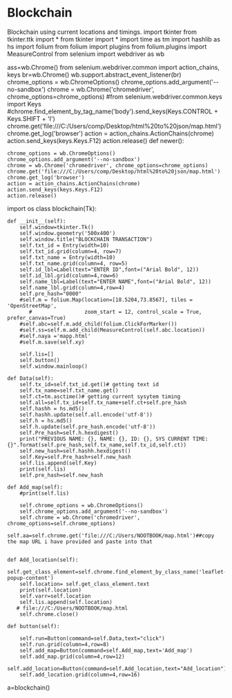 # Blockchain
Blockchain using current locations and timings.
import tkinter 
from tkinter.ttk import *
from tkinter import  *
import time as tm
import hashlib as hs
import folium
from folium import plugins
from folium.plugins import MeasureControl
from selenium import webdriver as wb



ass=wb.Chrome()
from selenium.webdriver.common import action_chains, keys
br=wb.Chrome()
wb.support.abstract_event_listener(br)
chrome_options = wb.ChromeOptions()
chrome_options.add_argument('--no-sandbox')
chrome = wb.Chrome('chromedriver', chrome_options=chrome_options)
#from selenium.webdriver.common.keys import Keys
#chrome.find_element_by_tag_name('body').send_keys(Keys.CONTROL + Keys.SHIFT + 'I')
chrome.get('file:///C:/Users/comp/Desktop/html%20to%20json/map.html')
chrome.get_log('browser')
action = action_chains.ActionChains(chrome)
action.send_keys(keys.Keys.F12)
action.release()
def newer():
    
    chrome_options = wb.ChromeOptions()
    chrome_options.add_argument('--no-sandbox')
    chrome = wb.Chrome('chromedriver', chrome_options=chrome_options)
    chrome.get('file:///C:/Users/comp/Desktop/html%20to%20json/map.html')
    chrome.get_log('browser')
    action = action_chains.ActionChains(chrome)
    action.send_keys(keys.Keys.F12)
    action.release()
    

import os
class blockchain(Tk):
    
    def __init__(self):
        self.window=tkinter.Tk()
        self.window.geometry('500x400')
        self.window.title("BLOCKCHAIN TRANSACTION") 
        self.txt_id = Entry(width=10) 
        self.txt_id.grid(column=4, row=7)
        self.txt_name = Entry(width=10) 
        self.txt_name.grid(column=4, row=5)        
        self.id_lbl=Label(text="ENTER ID",font=("Arial Bold", 12))
        self.id_lbl.grid(column=4,row=6)               
        self.name_lbl=Label(text="ENTER NAME",font=("Arial Bold", 12))
        self.name_lbl.grid(column=4,row=4)
        self.pre_hash="0000" 
        #self.m = folium.Map(location=[18.5204,73.8567], tiles = 'OpenStreetMap',
           #                 zoom_start = 12, control_scale = True, prefer_canvas=True)
        #self.abc=self.m.add_child(folium.ClickForMarker())
        #self.ss=self.m.add_child(MeasureControl(self.abc.location))
        #self.naya ='mapp.html'
        #self.m.save(self.xy)         

        self.lis=[]
        self.button() 
        self.window.mainloop()

    def Data(self):
        self.tx_id=self.txt_id.get()# getting text id
        self.tx_name=self.txt_name.get()
        self.ct=tm.asctime()# getting current sysytem timing
        self.all=self.tx_id+self.tx_name+self.ct+self.pre_hash
        self.hashh = hs.md5()
        self.hashh.update(self.all.encode('utf-8'))
        self.h = hs.md5()
        self.h.update(self.pre_hash.encode('utf-8'))
        self.Pre_hash=self.h.hexdigest()
        print("PREVIOUS NAME: {}, NAME: {}, ID: {}, SYS CURRENT TIME: {}".format(self.pre_hash,self.tx_name,self.tx_id,self.ct))
        self.new_hash=self.hashh.hexdigest() 
        self.Key=self.Pre_hash+self.new_hash
        self.lis.append(self.Key)
        print(self.lis)
        self.pre_hash=self.new_hash
        
    def Add_map(self):
        #print(self.lis) 

        self.chrome_options = wb.ChromeOptions()
        self.chrome_options.add_argument('--no-sandbox')
        self.chrome = wb.Chrome('chromedriver', chrome_options=self.chrome_options)
        self.aa=self.chrome.get('file:///C:/Users/NOOTBOOK/map.html')##copy the map URL i have provided and paste into that
       
        
    def Add_location(self):
        self.get_class_element=self.chrome.find_element_by_class_name('leaflet-popup-content')
        self.location= self.get_class_element.text
        print(self.location) 
        self.varr=self.location
        self.lis.append(self.location)
       # file:///C:/Users/NOOTBOOK/map.html
        self.chrome.close()
        
    def button(self):
                
        self.run=Button(command=self.Data,text="click")
        self.run.grid(column=4,row=8) 
        self.add_map=Button(command=self.Add_map,text='Add_map')
        self.add_map.grid(column=4,row=12)
        self.add_location=Button(command=self.Add_location,text="Add_location")
        self.add_location.grid(column=4,row=16)


a=blockchain()
